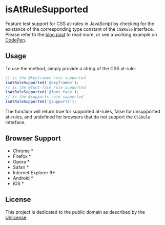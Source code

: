 # isAtRuleSupported

Feature test support for CSS at-rules in JavaScript by checking for the existance of the corresponding type constant of the `CSSRule` interface. Please refer to the [blog post](http://www.ryanmorr.com/feature-testing-css-at-rules/) to read more, or see a working example on [CodePen](http://codepen.io/ryanmorr/pen/XJMYOG).

## Usage

To use the method, simply provide a string of the CSS at-rule:

```javascript
// is the @keyframes rule supported
isAtRuleSupported('@keyframes');
// is the @font-face rule supported
isAtRuleSupported('@font-face');
// is the @supports rule supported
isAtRuleSupported('@supports');
```
The function will return true for supported at-rules, false for unsupported at-rules, and undefined for browsers that do not support the `CSSRule` interface.

## Browser Support

* Chrome *
* Firefox *
* Opera *
* Safari *
* Internet Explorer 9+
* Android *
* iOS *

## License

This project is dedicated to the public domain as described by the [Unlicense](http://unlicense.org/).

